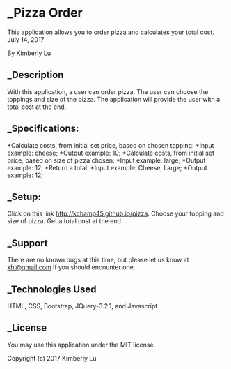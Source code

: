 # _Pizza Order

This application allows you to order pizza and calculates your total cost. July 14, 2017

By Kimberly Lu

## _Description

With this application, a user can order pizza.  The user can choose the toppings and size of the pizza.  The application will provide the user with a total cost at the end.

## _Specifications:

*Calculate costs, from initial set price, based on chosen topping:
  *Input example: cheese;
  *Output example: 10;
*Calculate costs, from initial set price, based on size of pizza chosen:
  *Input example: large;
  *Output example: 12;
*Return a total:
  *Input example: Cheese, Large;
  *Output example: 12;

## _Setup:

Click on this link http://kchamp45.github.io/pizza.
Choose your topping and size of pizza.
Get a total cost at the end.

## _Support

There are no known bugs at this time, but please let us know at khl@gmail.com if you should encounter one.

## _Technologies Used

HTML, CSS, Bootstrap, JQuery-3.2.1, and Javascript.

## _License

You may use this application under the MIT license.

Copyright (c) 2017 Kimberly Lu
